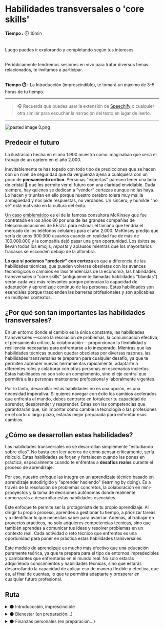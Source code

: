 # Habilidades transversales o 'core skills'

**Tiempo :** ⏱️️ 10min

<!-- El siguiente bloque de comentario se usa también  para mostrar un preview o resumen del program, skill o module en thumbnails de FE (por ejemplo) -->
<!-- preview:start -->
<p><br>Luego puedes ir explorando y completando según tus intereses.</p>
<p><br>Periódicamente tendremos sesiones en vivo para tratar diversos temas relacionados, te invitamos a participar.</p>
<p><br><b>Tiempo ⏱️️ :</b> La Introducción (imprescindible), te tomará un máximo de 3-5 horas de tu tiempo.</p>
<!-- preview:end -->

---

> 🎧 Recuerda que puedes usar la extensión de [Speechify](https://speechify.com/es/extension-de-chrome/) o cualquier otra similar para escuchar la narración del texto en lugar de leerlo.

---

![pasted image 0.png](https://raw.githubusercontent.com/Laboratoria/digitaljumpstart-curriculum/main/LIF/00_assets/cartero_2000.png)

## Predecir el futuro

La ilustración hecha en el año 1.900 muestra cómo imaginaban que sería el trabajo de un cartero en el año 2.000.

Inevitablemente te has topado con todo tipo de predicciones que se hacen con un nivel de seguridad que da vergüenza ajena a cualquiera con un poco de **pensamiento crítico**. Personas "expertas" parecen tener una bola de cristal 🔮 que les permite ver el futuro con una claridad envidiable. Duda siempre, hay quienes se dedican a "vender" certezas aunque no las haya. Lo hacen y triunfan en ello porque nuestro cerebro tolera muy mal la ambigüedad y nos pide respuestas, no verdades. Un sincero, y humilde "no sé" está mal visto en la cultura del éxito.

[Un caso emblemático](https://archive.nytimes.com/dealbook.nytimes.com/2013/09/02/in-a-new-book-mckinsey-co-isnt-all-roses/) es el de la famosa consultora McKinsey que fue contratada en los años 80 por una de las grandes compañías de telecomunicaciones de EE.UU. para estimar el tamaño que tendría el mercado de los teléfonos celulares para el año 2.000. McKinsey predijo que sería de unos 900.000 usuarios cuando en realidad fue de más de 100.000.000 y la compañía dejó pasar una gran oportunidad. Los éxitos se llevan todos los emojis, *reposts* y aplausos mientras que los mayoritarios fracasos se esconden debajo de la alfombra. 

**Lo que sí podemos "predecir" con certeza** es que a diferencia de las habilidades técnicas, que pueden volverse obsoletas con los avances tecnológicos o cambios en lass tendencias de la economía, las habilidades transversales o "core skills" (antiguamente llamadas habilidades "blandas") serán cada vez más relevantes porque potencian la capacidad de adaptación y aprendizaje continuo de las personas. Estas habilidades son esenciales porque trascienden las barreras profesionales y son aplicables en múltiples contextos.

## ¿Por qué son tan importantes las habilidades transversales?
En un entorno donde el cambio es la única constante, las habilidades transversales —como la resolución de problemas, la comunicación efectiva, el pensamiento crítico, la colaboración— proporcionan la flexibilidad y resiliencia necesarias para enfrentarse a lo inesperado. Mientras que las habilidades técnicas pueden quedar obsoletas por diversas razones, las habilidades transversales te preparan para cualquier desafío, ya que te permiten aprender nuevas herramientas rápidamente, adaptarte a diferentes roles y colaborar con otras personas en escenarios inciertos. Estas habilidades no son solo un complemento, sino el eje central que permitirá a las personas mantenerse prefoesional y laboralmente vigentes.

Por lo tanto, desarrollar estas habilidades no es una opción, es una necesidad imperativa. Si quieres navegar con éxito los cambios acelerados que enfrenta el mundo, debes centrarte en fortalecer tu capacidad de aprender, desaprender y reaprender. Estas son las competencias que garantizarán que, sin importar cómo cambie la tecnología o las profesiones en el corto o largo plazo, estarás mejor preparada para enfrentar esos cambios.

## ¿Cómo se desarrollan estas habilidades?
Las habilidades transversales no se desarrollan simplemente "estudiando sobre ellas". No basta con leer acerca de cómo pensar críticamente, sería ridículo. Estas habilidades se forjan y fortalecen cuando las pones en práctica, especialmente cuando te enfrentas a **desafíos reales** durante el proceso de aprendizaje.

Por eso, nuestro enfoque las integra en un aprendizaje técnico basado en aprendizaje autodirigido y "aprender haciendo" (learning by doing). Es a través de la resolución de problemas concretos, la colaboración en mini-prpoyectos y la toma de decisiones autónomas donde realmente comenzarás a desarrollar estas habilidades esenciales.

Este enfoque te permite ser la protagonista de tu propio aprendizaje. Al dirigir tu propio proceso, aprendes a gestionar tu tiempo, a priorizar tareas y a identificar lo que necesitas saber para avanzar. Además, al trabajar en proyectos prácticos, no solo adquieres competencias técnicas, sino que también aprendes a comunicar tus ideas y resolver problemas en un contexto real. Cada actividad o reto técnico que enfrentes es una oportunidad para poner en práctica estas habilidades transversales.

Este modelo de aprendizaje es mucho más efectivo que una educación puramente teórica, ya que te prepara para el tipo de entornos impredecibles y cambiantes que enfrentarás en el mundo real. No solo estarás adquiriendo conocimientos y habilidades técnicas, sino que estarás desarrollando la capacidad de aplicar eso de manera flexible y efectiva, que es, al final de cuentas, lo que te permitirá adaptarte y prosperar en cualquier futuro profesional.


## Ruta

<details>
<summary>⚫ Introduccción, imprescindible</summary>

Diseñada para darte una visión clara del enfoque con el que tratamos el tema. En menos de 5 horas en total, explorarás los aspectos introductorios de varias rutas que posteriormente desarrollaremos.

Conocimiento fundamental en formato de lecturas, videos, etc. + reflexión y participación en comentarios y foros de discusión. 

Lo que aprenderás:

1. La, cada vez mayor, relevancia de las habilidades transversales.
2. El rol del autoconocimiento.
3. Una revisión al concepto de "trabajo en equipo".
4. El bienestar como requisito para el aprendizaje y el desempeño en general.

</details>

<details>
<summary>⚫ Bienestar (en preparación...)</summary>

(En preparación...)

</details>

<details>
<summary>⚫ Finanzas personales (en preparación...)</summary>

(En preparación...)

</details>
